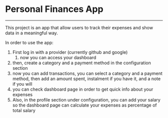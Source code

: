# Personal Finances App

---

This project is an app that allow users to track their expenses and show data in a meaningful way.

In order to use the app:

1. First log in with a provider (currently github and google)
   1. now you can access your dashboard
2. then, create a category and a payment method in the configuration section
3. now you can add transactions, you can select a category and a payment method, then add an amount spent, instalment if you have it, and a note if you will
4. you can check dashboard page in order to get quick info about your expenses
5. Also, in the profile section under configuration, you can add your salary so the dashboard page can calculate your expenses as percentage of total salary
